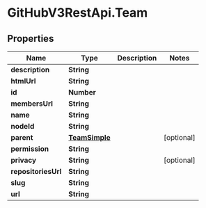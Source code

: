 # GitHubV3RestApi.Team

## Properties

Name | Type | Description | Notes
------------ | ------------- | ------------- | -------------
**description** | **String** |  | 
**htmlUrl** | **String** |  | 
**id** | **Number** |  | 
**membersUrl** | **String** |  | 
**name** | **String** |  | 
**nodeId** | **String** |  | 
**parent** | [**TeamSimple**](TeamSimple.md) |  | [optional] 
**permission** | **String** |  | 
**privacy** | **String** |  | [optional] 
**repositoriesUrl** | **String** |  | 
**slug** | **String** |  | 
**url** | **String** |  | 


